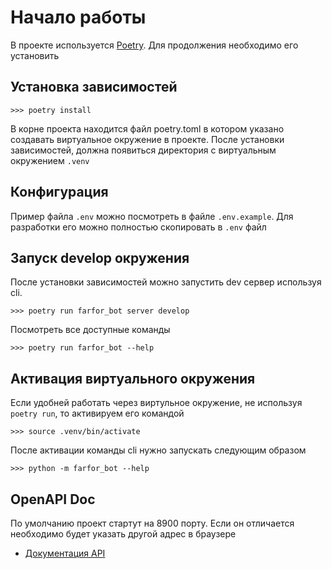 # Начало работы

В проекте используется [Poetry](https://github.com/python-poetry/poetry). Для продолжения необходимо его установить

## Установка зависимостей
```shell
>>> poetry install
```
В корне проекта находится файл poetry.toml в котором указано создавать виртуальное окружение в проекте.
После установки зависимостей, должна появиться директория c виртуальным окружением `.venv`

## Конфигурация
Пример файла `.env` можно посмотреть в файле `.env.example`.
Для разработки его можно полностью скопировать в `.env` файл


## Запуск develop окружения
После установки зависимостей можно запустить dev сервер используя cli.
```shell
>>> poetry run farfor_bot server develop
```

Посмотреть все доступные команды
```shell
>>> poetry run farfor_bot --help
```


## Активация виртуального окружения
Если удобней работать через виртульное окружение, не используя `poetry run`, то активируем его командой
```shell
>>> source .venv/bin/activate
```

После активации команды cli нужно запускать следующим образом
```shell
>>> python -m farfor_bot --help
```


## OpenAPI Doc
По умолчанию проект стартут на 8900 порту. Если он отличается необходимо будет указать другой адрес в браузере

* [Документация API](127.0.0.1:8900/docs)
